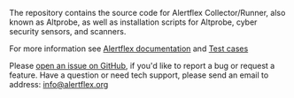 The repository contains the source code for Alertflex Collector/Runner, also known as Altprobe, as well as installation scripts for Altprobe, cyber security sensors, and scanners.

For more information see [Alertflex documentation](https://alertflex.github.io/doc) and [Test cases](https://github.com/alertflex/altprobe/blob/master/test-cases.md)

Please [open an issue on GitHub](https://github.com/alertflex/altprobe/issues), if you'd like to report a bug or request a feature.
Have a question or need tech support, please send an email to address: info@alertflex.org

